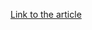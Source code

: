 [Link to the article](https://www.trustwave.com/hubfs/Web/Library/Documents_pdf/Malvertising_Research.pdf)

